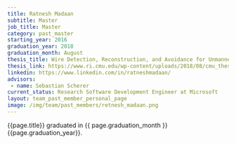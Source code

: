 ```yaml
---
title: Ratnesh Madaan
subtitle: Master
job_title: Master
category: past_master
starting_year: 2016
graduation_year: 2018
graduation_month: August
thesis_title: Wire Detection, Reconstruction, and Avoidance for Unmanned Aerial Vehicles
thesis_link: https://www.ri.cmu.edu/wp-content/uploads/2018/08/cmu_thesis-1.pdf
linkedin: https://www.linkedin.com/in/ratneshmadaan/
advisors:
 - name: Sebastian Scherer
current_status: Research Software Development Engineer at Microsoft
layout: team_past_member_personal_page
image: /img/team/past_members/retnesh_madaan.png
---
```


{{page.title}} graduated in {{ page.graduation_month }} {{page.graduation_year}}.

